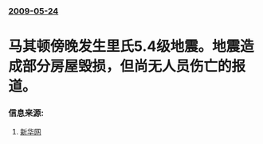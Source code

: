 ### [2009-05-24](/news/2009/05/24/index.md)

##### 
# 马其顿傍晚发生里氏5.4级地震。地震造成部分房屋毁损，但尚无人员伤亡的报道。




### 信息来源:

1. [新华网](http://news.xinhuanet.com/world/2009-05/25/content_11428654.htm)
